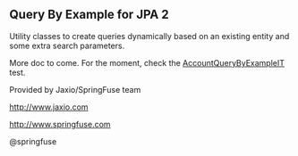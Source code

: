 ## Query By Example for JPA 2

Utility classes to create queries dynamically based on an existing entity and some extra search parameters.

More doc to come. For the moment, check the [AccountQueryByExampleIT](https://github.com/jaxio/jpa-query-by-example/blob/master/src/test/java/org/querybyexample/jpa/it/AccountQueryByExampleIT.java) test.


Provided by Jaxio/SpringFuse team

http://www.jaxio.com


http://www.springfuse.com

@springfuse